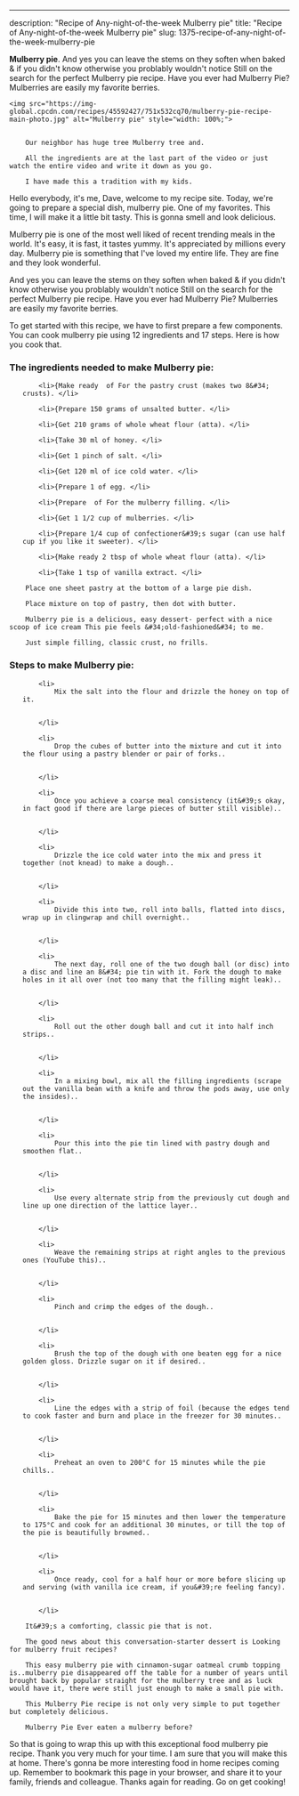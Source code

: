 ---
description: "Recipe of Any-night-of-the-week Mulberry pie"
title: "Recipe of Any-night-of-the-week Mulberry pie"
slug: 1375-recipe-of-any-night-of-the-week-mulberry-pie

<p>
	<strong>Mulberry pie</strong>. 
	And yes you can leave the stems on they soften when baked &amp; if you didn&#39;t know otherwise you problably wouldn&#39;t notice Still on the search for the perfect Mulberry pie recipe. Have you ever had Mulberry Pie? Mulberries are easily my favorite berries.
</p>
<p>
	
	<img src="https://img-global.cpcdn.com/recipes/45592427/751x532cq70/mulberry-pie-recipe-main-photo.jpg" alt="Mulberry pie" style="width: 100%;">
	
	
		Our neighbor has huge tree Mulberry tree and.
	
		All the ingredients are at the last part of the video or just watch the entire video and write it down as you go.
	
		I have made this a tradition with my kids.
	
</p>
<p>
	Hello everybody, it's me, Dave, welcome to my recipe site. Today, we're going to prepare a special dish, mulberry pie. One of my favorites. This time, I will make it a little bit tasty. This is gonna smell and look delicious.
</p>
	
<p>
	Mulberry pie is one of the most well liked of recent trending meals in the world. It's easy, it is fast, it tastes yummy. It's appreciated by millions every day. Mulberry pie is something that I've loved my entire life. They are fine and they look wonderful.
</p>
<p>
	And yes you can leave the stems on they soften when baked &amp; if you didn&#39;t know otherwise you problably wouldn&#39;t notice Still on the search for the perfect Mulberry pie recipe. Have you ever had Mulberry Pie? Mulberries are easily my favorite berries.
</p>

<p>
To get started with this recipe, we have to first prepare a few components. You can cook mulberry pie using 12 ingredients and 17 steps. Here is how you cook that.
</p>

<h3>The ingredients needed to make Mulberry pie:</h3>

<ol>
	
		<li>{Make ready  of For the pastry crust (makes two 8&#34; crusts). </li>
	
		<li>{Prepare 150 grams of unsalted butter. </li>
	
		<li>{Get 210 grams of whole wheat flour (atta). </li>
	
		<li>{Take 30 ml of honey. </li>
	
		<li>{Get 1 pinch of salt. </li>
	
		<li>{Get 120 ml of ice cold water. </li>
	
		<li>{Prepare 1 of egg. </li>
	
		<li>{Prepare  of For the mulberry filling. </li>
	
		<li>{Get 1 1/2 cup of mulberries. </li>
	
		<li>{Prepare 1/4 cup of confectioner&#39;s sugar (can use half cup if you like it sweeter). </li>
	
		<li>{Make ready 2 tbsp of whole wheat flour (atta). </li>
	
		<li>{Take 1 tsp of vanilla extract. </li>
	
</ol>
<p>
	
		Place one sheet pastry at the bottom of a large pie dish.
	
		Place mixture on top of pastry, then dot with butter.
	
		Mulberry pie is a delicious, easy dessert- perfect with a nice scoop of ice cream This pie feels &#34;old-fashioned&#34; to me.
	
		Just simple filling, classic crust, no frills.
	
</p>

<h3>Steps to make Mulberry pie:</h3>

<ol>
	
		<li>
			Mix the salt into the flour and drizzle the honey on top of it.
			
			
		</li>
	
		<li>
			Drop the cubes of butter into the mixture and cut it into the flour using a pastry blender or pair of forks..
			
			
		</li>
	
		<li>
			Once you achieve a coarse meal consistency (it&#39;s okay, in fact good if there are large pieces of butter still visible)..
			
			
		</li>
	
		<li>
			Drizzle the ice cold water into the mix and press it together (not knead) to make a dough..
			
			
		</li>
	
		<li>
			Divide this into two, roll into balls, flatted into discs, wrap up in clingwrap and chill overnight..
			
			
		</li>
	
		<li>
			The next day, roll one of the two dough ball (or disc) into a disc and line an 8&#34; pie tin with it. Fork the dough to make holes in it all over (not too many that the filling might leak)..
			
			
		</li>
	
		<li>
			Roll out the other dough ball and cut it into half inch strips..
			
			
		</li>
	
		<li>
			In a mixing bowl, mix all the filling ingredients (scrape out the vanilla bean with a knife and throw the pods away, use only the insides)..
			
			
		</li>
	
		<li>
			Pour this into the pie tin lined with pastry dough and smoothen flat..
			
			
		</li>
	
		<li>
			Use every alternate strip from the previously cut dough and line up one direction of the lattice layer..
			
			
		</li>
	
		<li>
			Weave the remaining strips at right angles to the previous ones (YouTube this)..
			
			
		</li>
	
		<li>
			Pinch and crimp the edges of the dough..
			
			
		</li>
	
		<li>
			Brush the top of the dough with one beaten egg for a nice golden gloss. Drizzle sugar on it if desired..
			
			
		</li>
	
		<li>
			Line the edges with a strip of foil (because the edges tend to cook faster and burn and place in the freezer for 30 minutes..
			
			
		</li>
	
		<li>
			Preheat an oven to 200°C for 15 minutes while the pie chills..
			
			
		</li>
	
		<li>
			Bake the pie for 15 minutes and then lower the temperature to 175°C and cook for an additional 30 minutes, or till the top of the pie is beautifully browned..
			
			
		</li>
	
		<li>
			Once ready, cool for a half hour or more before slicing up and serving (with vanilla ice cream, if you&#39;re feeling fancy).
			
			
		</li>
	
</ol>

<p>
	
		It&#39;s a comforting, classic pie that is not.
	
		The good news about this conversation-starter dessert is Looking for mulberry fruit recipes?
	
		This easy mulberry pie with cinnamon-sugar oatmeal crumb topping is..mulberry pie disappeared off the table for a number of years until brought back by popular straight for the mulberry tree and as luck would have it, there were still just enough to make a small pie with.
	
		This Mulberry Pie recipe is not only very simple to put together but completely delicious.
	
		Mulberry Pie Ever eaten a mulberry before?
	
</p>

<p>
	So that is going to wrap this up with this exceptional food mulberry pie recipe. Thank you very much for your time. I am sure that you will make this at home. There's gonna be more interesting food in home recipes coming up. Remember to bookmark this page in your browser, and share it to your family, friends and colleague. Thanks again for reading. Go on get cooking!
</p>
